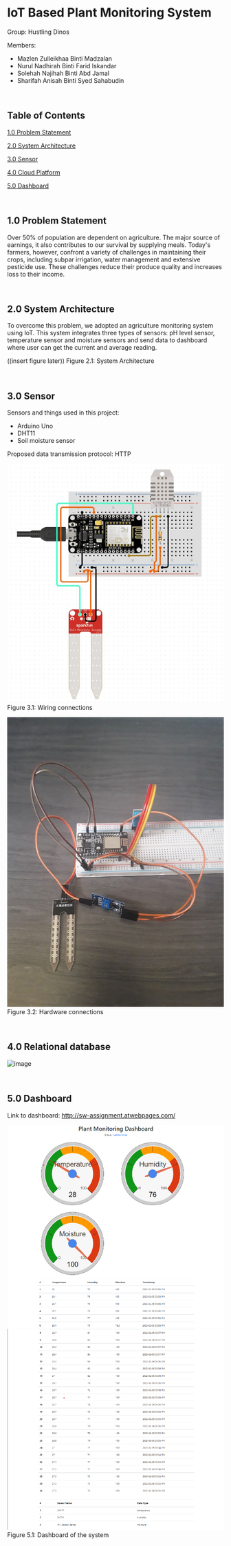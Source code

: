 # IoT Based Plant Monitoring System

Group: Hustling Dinos

Members:
-  Mazlen Zulleikhaa Binti Madzalan
- Nurul Nadhirah Binti Farid Iskandar
- Solehah Najihah Binti Abd Jamal
- Sharifah Anisah Binti Syed Sahabudin

<br>

## Table of Contents

[1.0 Problem Statement](#10-problem-statement)
      
[2.0 System Architecture](#20-system-architecture)

[3.0 Sensor](#30-sensor)

[4.0 Cloud Platform](#40-cloud-platform)

[5.0 Dashboard](#50-dashboard)

<br>

## 1.0 Problem Statement 

Over 50% of population are dependent on agriculture. The major source of earnings, it also contributes to our survival by supplying meals. Today's farmers, however, confront a variety of challenges in maintaining their crops, including subpar irrigation, water management and extensive pesticide use. These challenges reduce their produce quality and increases loss to their income.

<br>

## 2.0 System Architecture

To overcome this problem, we adopted an agriculture monitoring system using IoT.  This system integrates three types of sensors: pH level sensor, temperature sensor and moisture sensors and send data to dashboard where user can get the current and average reading. 

((insert figure later))
Figure 2.1: System Architecture

<br>

## 3.0 Sensor
Sensors and things used in this project:
- Arduino Uno
- DHT11
- Soil moisture sensor

Proposed data transmission protocol: HTTP

![](sensor2.jpg)
Figure 3.1: Wiring connections

![](sensor1.jpg)
Figure 3.2: Hardware connections

<br>

## 4.0 Relational database

![image](https://user-images.githubusercontent.com/100333611/222044593-2b6d754e-7b6c-4ac0-bdd0-d7919a32f73b.png)

<br>

## 5.0 Dashboard

Link to dashboard: http://sw-assignment.atwebpages.com/

![](dashboard.png)
![](contdashboard.png)
Figure 5.1: Dashboard of the system
